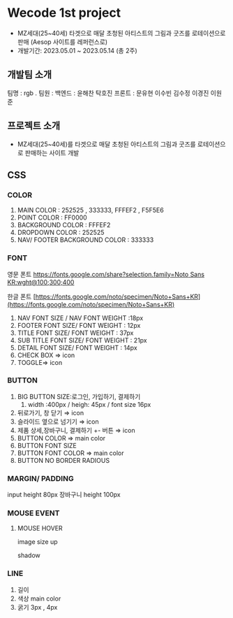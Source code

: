 # Wecode 1st project

- MZ세대(25~40세) 타겟으로 매달 초청된 아티스트의 그림과 굿즈를 로테이션으로 판매
  (Aesop 사이트를 레퍼런스로)
- 개발기간: 2023.05.01 ~ 2023.05.14 (총 2주)

## 개발팀 소개

팀명 : rgb .
팀원 : 백엔드 : 윤해찬 탁호진
프론트 : 문유현 이수빈 김수정 이경진 이원준

## 프로젝트 소개

- MZ세대(25~40세)를 타겟으로 매달 초청된 아티스트의 그림과 굿즈를 로테이션으로 판매하는 사이트 개발

## CSS

### COLOR

1. MAIN COLOR : 252525 , 333333, FFFEF2 , F5F5E6
2. POINT COLOR : FF0000
3. BACKGROUND COLOR : FFFEF2
4. DROPDOWN COLOR : 252525
5. NAV/ FOOTER BACKGROUND COLOR : 333333

### FONT

영문 폰트
[https://fonts.google.com/share?selection.family=Noto Sans KR:wght@100;300;400](https://fonts.google.com/share?selection.family=Noto%20Sans%20KR:wght@100;300;400)

한글 폰트
[https://fonts.google.com/noto/specimen/Noto+Sans+KR](https://fonts.google.com/noto/specimen/Noto+Sans+KR)

1. NAV FONT SIZE / NAV FONT WEIGHT :18px
2. FOOTER FONT SIZE/ FONT WEIGHT : 12px
3. TITLE FONT SIZE/ FONT WEIGHT : 37px
4. SUB TITLE FONT SIZE/ FONT WEIGHT : 21px
5. DETAIL FONT SIZE/ FONT WEIGHT : 14px
6. CHECK BOX ⇒ icon
7. TOGGLE⇒ icon

### BUTTON

1. BIG BUTTON SIZE:로그인, 가입하기, 결제하기
   1. width :400px / heigh: 45px / font size 16px
2. 뒤로가기, 창 닫기 ⇒ icon
3. 슬라이드 옆으로 넘기기 ⇒ icon
4. 제품 상세,장바구니, 결제하기 +- 버튼 ⇒ icon
5. BUTTON COLOR ⇒ main color
6. BUTTON FONT SIZE
7. BUTTON FONT COLOR ⇒ main color
8. BUTTON NO BORDER RADIOUS

### MARGIN/ PADDING

input height 80px
장바구니 height 100px

### MOUSE EVENT

1. MOUSE HOVER

   image size up

   shadow

### LINE

1. 길이
2. 색상 main color
3. 굵기 3px , 4px
